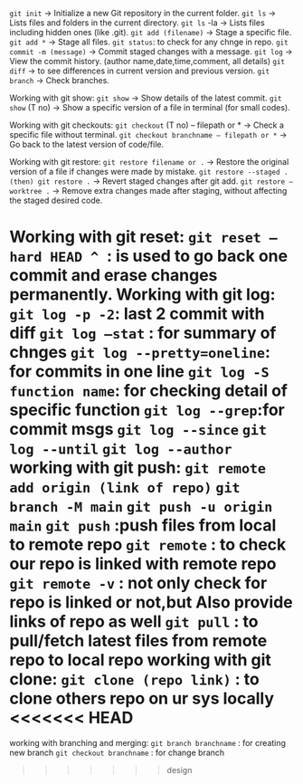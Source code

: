 `git init` → Initialize a new Git repository in the current folder.
`git ls` → Lists files and folders in the current directory.
`git ls` -la → Lists files including hidden ones (like .git).
`git add (filename)` → Stage a specific file.
`git add *` → Stage all files.
`git status`: to check for any chnge in repo.
`git commit -m (message)` → Commit staged changes with a message.
`git log` → View the commit history. (author name,date,time,comment, all details)
`git diff` → to see differences in current version and previous version.
`git branch` → Check branches.

Working with git show:
`git show` → Show details of the latest commit.
`git show` (T no) → Show a specific version of a file in terminal (for small codes).

Working with git checkouts:
`git checkout` (T no) – filepath or * → Check a specific file without terminal.
`git checkout branchname – filepath or *` → Go back to the latest version of code/file.

Working with git restore:
`git restore filename or .` → Restore the original version of a file if changes were made by mistake.
`git restore --staged . (then) git restore .` → Revert staged changes after git add.
`git restore –worktree .` → Remove extra changes made after staging, without affecting the staged desired code.

Working with git reset:
`git reset –hard HEAD ^ `: is used to go back one commit and erase changes permanently.
Working with git log:
`git log -p -2`: last 2 commit with diff
`git log –stat` : for summary of chnges
`git log --pretty=oneline`: for commits in one line
`git log -S function name`: for checking detail of specific function
`git log --grep`:for commit msgs
`git log --since`
`git log --until`
`git log --author`
working with git push:
`git remote add origin (link of repo)`
`git branch -M main`
`git push -u origin main`
`git push` :push files from local to remote repo
`git remote` : to check our repo is linked with remote repo
`git remote -v` : not only check for repo is linked or not,but Also provide links of repo as well 
`git pull` : to pull/fetch latest files from remote repo to local repo
working with git clone:
`git clone (repo link)` : to clone others repo on ur sys locally
<<<<<<< HEAD
=======
working with branching and merging:
`git branch branchname` : for creating new branch
`git checkout branchname` : for change branch

>>>>>>> design
